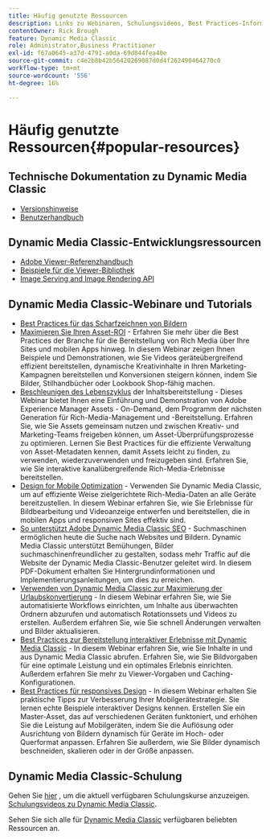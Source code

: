 ```yaml
---
title: Häufig genutzte Ressourcen
description: Links zu Webinaren, Schulungsvideos, Best Practices-Informationen und Entwicklerressourcen.
contentOwner: Rick Brough
feature: Dynamic Media Classic
role: Administrator,Business Practitioner
exl-id: f67a0645-a37d-4791-a0da-69d844fea40e
source-git-commit: c4e2b8b42b56420269087d0d4f262490464270c0
workflow-type: tm+mt
source-wordcount: '556'
ht-degree: 16%

---
```


# Häufig genutzte Ressourcen{#popular-resources}

## Technische Dokumentation zu Dynamic Media Classic

* [Versionshinweise](https://experienceleague.adobe.com/docs/dynamic-media-developer-resources/release-notes/s7rn2017.html)
* [Benutzerhandbuch](introduction.md)

## Dynamic Media Classic-Entwicklungsressourcen

* [Adobe Viewer-Referenzhandbuch](https://experienceleague.adobe.com/docs/dynamic-media-developer-resources.html)
* [Beispiele für die Viewer-Bibliothek](https://landing.adobe.com/en/na/dynamic-media/ctir-2755/live-demos.html)
* [Image Serving and Image Rendering API](https://experienceleague.adobe.com/docs/dynamic-media-developer-resources.html)

## Dynamic Media Classic-Webinare und Tutorials

* [Best Practices für das Scharfzeichnen von Bildern](/help/assets/s7_sharpening_images.pdf)
* [Maximieren Sie Ihren Asset-ROI](https://adobecustomersuccess.adobeconnect.com/p5ar3hfrrec/?launcher=false&amp;fcsContent=true&amp;pbMode=normal&amp;proto=true)  - Erfahren Sie mehr über die Best Practices der Branche für die Bereitstellung von Rich Media über Ihre Sites und mobilen Apps hinweg. In diesem Webinar zeigen Ihnen Beispiele und Demonstrationen, wie Sie Videos geräteübergreifend effizient bereitstellen, dynamische Kreativinhalte in Ihren Marketing-Kampagnen bereitstellen und Konversionen steigern können, indem Sie Bilder, Stilhandbücher oder Lookbook Shop-fähig machen.
* [Beschleunigen des Lebenszyklus](https://adobecustomersuccess.adobeconnect.com/p88ducm9pqv/)  der Inhaltsbereitstellung - Dieses Webinar bietet Ihnen eine Einführung und Demonstration von Adobe Experience Manager Assets - On-Demand, dem Programm der nächsten Generation für Rich-Media-Management und -Bereitstellung. Erfahren Sie, wie Sie Assets gemeinsam nutzen und zwischen Kreativ- und Marketing-Teams freigeben können, um Asset-Überprüfungsprozesse zu optimieren. Lernen Sie Best Practices für die effiziente Verwaltung von Asset-Metadaten kennen, damit Assets leicht zu finden, zu verwenden, wiederzuverwenden und freizugeben sind. Erfahren Sie, wie Sie interaktive kanalübergreifende Rich-Media-Erlebnisse bereitstellen.
* [Design for Mobile Optimization](https://adobecustomersuccess.adobeconnect.com/p6oqd3wydif/?launcher=false&amp;fcsContent=true&amp;pbMode=normal&amp;proto=true)  - Verwenden Sie Dynamic Media Classic, um auf effiziente Weise zielgerichtete Rich-Media-Daten an alle Geräte bereitzustellen. In diesem Webinar erfahren Sie, wie Sie Erlebnisse für Bildbearbeitung und Videoanzeige entwerfen und bereitstellen, die in mobilen Apps und responsiven Sites effektiv sind.
* [So unterstützt Adobe Dynamic Media Classic SEO](/help/assets/s7_seo.pdf)  - Suchmaschinen ermöglichen heute die Suche nach Websites und Bildern. Dynamic Media Classic unterstützt Bemühungen, Bilder suchmaschinenfreundlicher zu gestalten, sodass mehr Traffic auf die Website der Dynamic Media Classic-Benutzer geleitet wird. In diesem PDF-Dokument erhalten Sie Hintergrundinformationen und Implementierungsanleitungen, um dies zu erreichen.
* [Verwenden von Dynamic Media Classic zur Maximierung der Urlaubskonvertierung](https://adobecustomersuccess.adobeconnect.com/p32n1yr85c9/?proto=true)  - In diesem Webinar erfahren Sie, wie Sie automatisierte Workflows einrichten, um Inhalte aus überwachten Ordnern abzurufen und automatisch Rotationssets und Videos zu erstellen. Außerdem erfahren Sie, wie Sie schnell Änderungen verwalten und Bilder aktualisieren.
* [Best Practices zur Bereitstellung interaktiver Erlebnisse mit Dynamic Media Classic](https://seminars.adobeconnect.com/p7wb8ej3u6d/)  - In diesem Webinar erfahren Sie, wie Sie Inhalte in und aus Dynamic Media Classic abrufen. Erfahren Sie, wie Sie Bildvorgaben für eine optimale Leistung und ein optimales Erlebnis einrichten. Außerdem erfahren Sie mehr zu Viewer-Vorgaben und Caching-Konfigurationen.
* [Best Practices für responsives Design](https://offers.adobe.com/en/na/marketing/landings/_40458_responsive_design_live_on_demand_webinar.html)  - In diesem Webinar erhalten Sie praktische Tipps zur Verbesserung Ihrer Mobilgerätestrategie. Sie lernen echte Beispiele interaktiver Designs kennen. Erstellen Sie ein Master-Asset, das auf verschiedenen Geräten funktoniert, und erhöhen Sie die Leistung auf Mobilgeräten, indem Sie die Auflösung oder Ausrichtung von Bildern dynamisch für Geräte im Hoch- oder Querformat anpassen. Erfahren Sie außerdem, wie Sie Bilder dynamisch beschneiden, skalieren oder in der Größe anpassen.

## Dynamic Media Classic-Schulung

Gehen Sie [hier](https://training.adobe.com/training/courses.html#product=adobe-scene7) , um die aktuell verfügbaren Schulungskurse anzuzeigen.
[Schulungsvideos zu Dynamic Media Classic](https://experienceleague.adobe.com/docs/dynamic-media-classic/using/intro/training-videos.html#intro).

Sehen Sie sich alle für [Dynamic Media Classic](home.md) verfügbaren beliebten Ressourcen an.
